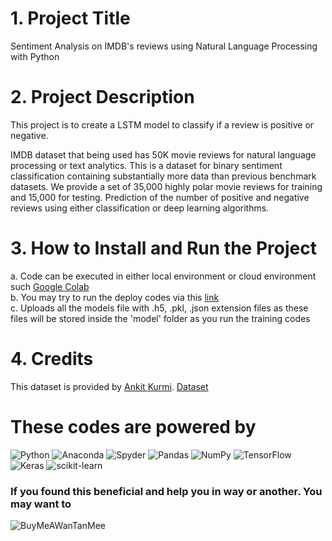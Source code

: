 # 1. Project Title
Sentiment Analysis on IMDB's reviews using Natural Language Processing with Python
 
# 2. Project Description
This project is to create a LSTM model to classify if a review is positive or negative. 

IMDB dataset that being used has 50K movie reviews for natural language processing or text analytics.
This is a dataset for binary sentiment classification containing substantially more data than previous benchmark datasets. 
We provide a set of 35,000 highly polar movie reviews for training and 15,000 for testing. 
Prediction of the number of positive and negative reviews using either classification or deep learning algorithms.

# 3. How to Install and Run the Project
a. Code can be executed in either local environment or cloud environment such [Google Colab](https://colab.research.google.com/?utm_source=scs-index)<br>
b. You may try to run the deploy codes via this [link]()<br>
c. Uploads all the models file with .h5, .pkl, .json extension files as these files will be stored inside the 'model' folder as you run the training codes

# 4. Credits
This dataset is provided by [Ankit Kurmi](https://github.com/Ankit152). 
[Dataset](https://github.com/Ankit152/IMDB-sentiment-analysis)

# These codes are powered by
![Python](https://img.shields.io/badge/python-3670A0?style=for-the-badge&logo=python&logoColor=ffdd54)
 ![Anaconda](https://img.shields.io/badge/Anaconda-%2344A833.svg?style=for-the-badge&logo=anaconda&logoColor=white)
![Spyder](https://img.shields.io/badge/Spyder-838485?style=for-the-badge&logo=spyder%20ide&logoColor=maroon)
![Pandas](https://img.shields.io/badge/pandas-%23150458.svg?style=for-the-badge&logo=pandas&logoColor=white)
![NumPy](https://img.shields.io/badge/numpy-%23013243.svg?style=for-the-badge&logo=numpy&logoColor=white)
![TensorFlow](https://img.shields.io/badge/TensorFlow-%23FF6F00.svg?style=for-the-badge&logo=TensorFlow&logoColor=white)
![Keras](https://img.shields.io/badge/Keras-%23D00000.svg?style=for-the-badge&logo=Keras&logoColor=white)
![scikit-learn](https://img.shields.io/badge/scikit--learn-%23F7931E.svg?style=for-the-badge&logo=scikit-learn&logoColor=white)

### If you found this beneficial and help you in way or another. You may want to
![BuyMeAWanTanMee](https://img.shields.io/badge/Buy%20Me%20a%20Wan%20Tan%20Mee-ffdd00?style=for-the-badge&logo=buy-me-a-wantanmee&logoColor=black)

